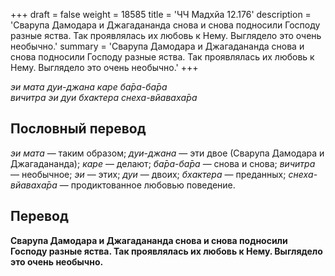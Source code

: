 +++
draft = false
weight = 18585
title = 'ЧЧ Мадхйа 12.176'
description = 'Сварупа Дамодара и Джагадананда снова и снова подносили Господу разные яства. Так проявлялась их любовь к Нему. Выглядело это очень необычно.'
summary = 'Сварупа Дамодара и Джагадананда снова и снова подносили Господу разные яства. Так проявлялась их любовь к Нему. Выглядело это очень необычно.'
+++

_эи мата дуи-джана каре ба̄ра-ба̄ра  
вичитра эи дуи бхактера снеха-вйаваха̄ра_

## Пословный перевод

_эи_ _мата_ — таким образом; _дуи_\-_джана_ — эти двое (Сварупа Дамодара и Джагадананда); _каре_ — делают; _ба̄ра_\-_ба̄ра_ — снова и снова; _вичитра_ — необычное; _эи_ — этих; _дуи_ — двоих; _бхактера_ — преданных; _снеха_\-_вйаваха̄ра_ — продиктованное любовью поведение.

## Перевод

**Сварупа Дамодара и Джагадананда снова и снова подносили Господу разные яства. Так проявлялась их любовь к Нему. Выглядело это очень необычно.**
